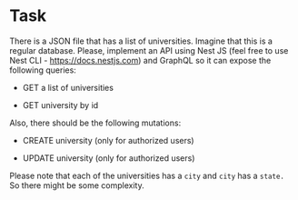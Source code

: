# Task 

There is a JSON file that has a list of universities. Imagine that this is a regular database. Please, implement an API using Nest JS (feel free to use Nest CLI - https://docs.nestjs.com) and GraphQL so it can expose the following queries:

- GET a list of universities

- GET university by id

Also, there should be the following mutations:

- CREATE university (only for authorized users)

- UPDATE university (only for authorized users)

Please note that each of the universities has a `city` and `city` has a `state.` So there might be some complexity.
